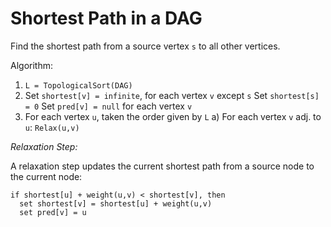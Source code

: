 # Shortest Path in a DAG

Find the shortest path from a source vertex `s` to all other vertices.

Algorithm:

1. `L = TopologicalSort(DAG)`
2. Set `shortest[v] = infinite`, for each vertex `v` except `s`
   Set `shortest[s] = 0`
   Set `pred[v] = null` for each vertex `v`
3. For each vertex `u`, taken the order given by `L`
	a) For each vertex `v` adj. to `u`: `Relax(u,v)`


*Relaxation Step:*

A relaxation step updates the current shortest path from a source node to the current node:

```
if shortest[u] + weight(u,v) < shortest[v], then
  set shortest[v] = shortest[u] + weight(u,v)
  set pred[v] = u
```

